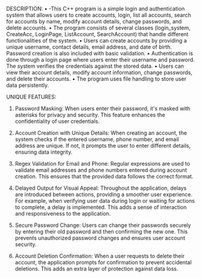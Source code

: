 DESCRIPTION:
•	-This C++ program is a simple login and authentication system that allows users to create accounts, login, list all accounts, search for accounts by name, modify account details, change passwords, and delete accounts.
•	The program consists of several classes (login_system, CreateAcc, LoginPage, ListAccount, SearchAccount) that handle different functionalities of the system.
•	Users can create accounts by providing a unique username, contact details, email address, and date of birth. Password creation is also included with basic validation.
•	Authentication is done through a login page where users enter their username and password. The system verifies the credentials against the stored data.
•	Users can view their account details, modify account information, change passwords, and delete their accounts.
•	The program uses file handling to store user data persistently.

UNIQUE FEATURES:

1. Password Masking: When users enter their password, it's masked with asterisks for privacy and security. This feature enhances the confidentiality of user credentials.

2. Account Creation with Unique Details: When creating an account, the system checks if the entered username, phone number, and email address are unique. If not, it prompts the user to enter different details, ensuring data integrity.

3. Regex Validation for Email and Phone: Regular expressions are used to validate email addresses and phone numbers entered during account creation. This ensures that the provided data follows the correct format.

4. Delayed Output for Visual Appeal: Throughout the application, delays are introduced between actions, providing a smoother user experience. For example, when verifying user data during login or waiting for actions to complete, a delay is implemented. This adds a sense of interaction and responsiveness to the application.

5. Secure Password Change: Users can change their passwords securely by entering their old password and then confirming the new one. This prevents unauthorized password changes and ensures user account security.

6. Account Deletion Confirmation: When a user requests to delete their account, the application prompts for confirmation to prevent accidental deletions. This adds an extra layer of protection against data loss.
